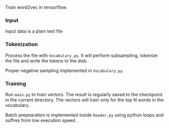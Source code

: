 Train word2vec in tensorflow.

### Input

Input data is a plain text file

### Tokenization

Process the file with `Vocabulary.py`. It will perform subsampling, tokenize the file and write the tokens to the disk.

Proper negative sampling implemented in `Vocabulary.py`.

### Training

Run `main.py` to train vectors. The result is regularly saved to the checkpoint in the current directory. The vectors will train only for the top N words in the vocabulary.

Batch prepearation is implemented inside `Reader.py` using python loops and suffres from low execution speed.